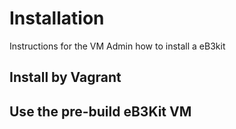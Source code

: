 # Installation 

Instructions for the VM Admin how to install a eB3kit

## Install by Vagrant

## Use the pre-build eB3Kit VM